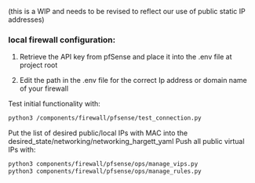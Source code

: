 

(this is a WIP and needs to be revised to reflect our use of public static IP addresses)
### local firewall configuration:

1. Retrieve the API key from pfSense and place it into the .env file at project root

2. Edit the path in the .env file for the correct Ip address or domain name of your firewall

Test initial functionality with:
```bash
python3 /components/firewall/pfsense/test_connection.py
```

Put the list of desired public/local IPs with MAC into the desired_state/networking/networking_hargett_yaml
Push all public virtual IPs with:
```bash
python3 components/firewall/pfsense/ops/manage_vips.py
python3 components/firewall/pfsense/ops/manage_rules.py
```

